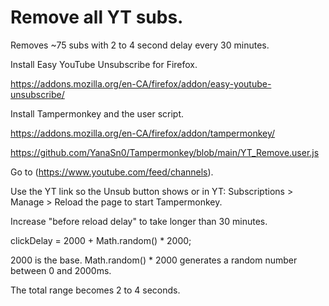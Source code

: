 #  Remove all YT subs.

Removes ~75 subs with 2 to 4 second delay every 30 minutes.

Install Easy YouTube Unsubscribe for Firefox.

https://addons.mozilla.org/en-CA/firefox/addon/easy-youtube-unsubscribe/

Install Tampermonkey and the user script.

https://addons.mozilla.org/en-CA/firefox/addon/tampermonkey/

https://github.com/YanaSn0/Tampermonkey/blob/main/YT_Remove.user.js

Go to (https://www.youtube.com/feed/channels).

Use the YT link so the Unsub button shows or in YT: Subscriptions > Manage > Reload the page to start Tampermonkey.

Increase "before reload delay" to take longer than 30 minutes.

clickDelay = 2000 + Math.random() * 2000;

2000 is the base. Math.random() * 2000 generates a random number between 0 and 2000ms.

The total range becomes 2 to 4 seconds.
